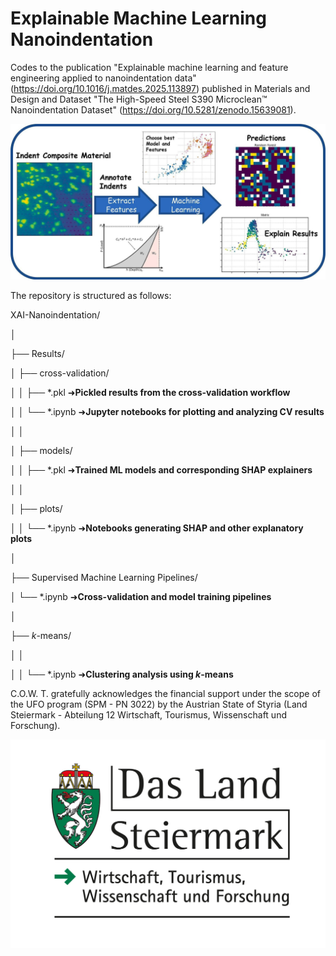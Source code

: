 # Explainable Machine Learning Nanoindentation
Codes to the publication "Explainable machine learning and feature engineering applied to nanoindentation data"  (https://doi.org/10.1016/j.matdes.2025.113897)  published in Materials and Design and Dataset "The High-Speed Steel S390 Microclean™ Nanoindentation Dataset" (https://doi.org/10.5281/zenodo.15639081).

![Graphical_Abstract](./Graphical_Abstract.jpg)


The repository is structured as follows:

XAI-Nanoindentation/

│

├── Results/

│   ├── cross-validation/

│   │   ├── *.pkl         ➜**Pickled results from the cross-validation workflow**

│   │   └── *.ipynb       ➜**Jupyter notebooks for plotting and analyzing CV results**

│   │ 

│   ├── models/

│   │   ├── *.pkl         ➜**Trained ML models and corresponding SHAP explainers**

│   │

│   ├── plots/

│   │   └── *.ipynb       ➜**Notebooks generating SHAP and other explanatory plots**

│

├── Supervised Machine Learning Pipelines/

│   └── *.ipynb           ➜**Cross-validation and model training pipelines**

│

├── *k*-means/

│   │

│   │ └── *.ipynb          ➜**Clustering analysis using *k*-means**

C.O.W. T. gratefully acknowledges the financial support under the scope of the UFO program (SPM - PN 3022) by the Austrian State of Styria (Land Steiermark - Abteilung 12 Wirtschaft, Tourismus, Wissenschaft und Forschung). 

![Graphical_Abstract](./Logo.jpg)
    














